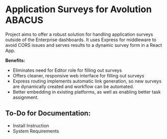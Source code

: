 # Application Surveys for Avolution ABACUS

Project aims to offer a robust solution for handling application surveys outside of the Enterprise dashboards.
It uses Express for middleware to avoid CORS issues and serves results to a dynamic survey form in a React App.

**Benefits:**

- Eliminates need for Editor role for filling out surveys
- Offers cleaner, responsive web interface for filling out surveys
- Express routing implements automatic link generation, so new surveys are dynamically created and workflow can be automated.
- Better embedding in existing platforms, as well as enabling better task assignment.

## To-Do for Documentation:

- Install Instruction
- System Requirements
